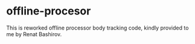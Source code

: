 # offline-procesor
This is reworked offline processor body tracking code, kindly provided to me by Renat Bashirov.



